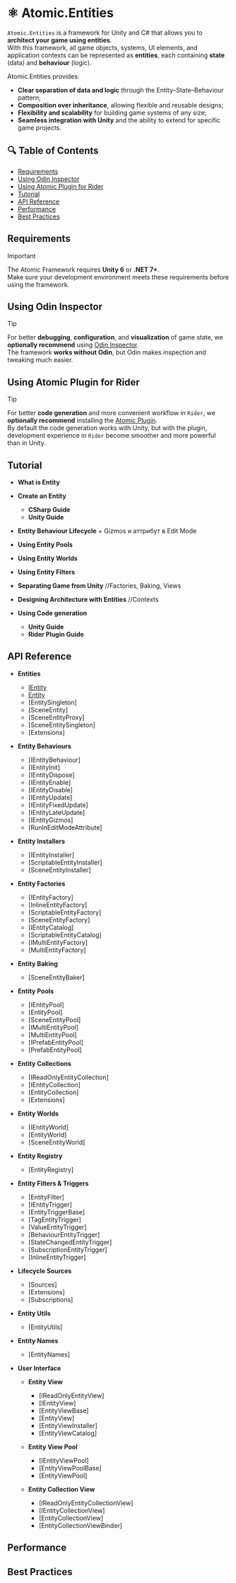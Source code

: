 # ⚛️ Atomic.Entities

`Atomic.Entities` is a framework for Unity and C# that allows you to **architect your game using entities**.  
With this framework, all game objects, systems, UI elements, and application contexts can be represented as **entities**, each containing **state** (data) and **behaviour** (logic).

Atomic.Entities provides:
- **Clear separation of data and logic** through the Entity–State–Behaviour pattern;
- **Composition over inheritance**, allowing flexible and reusable designs;
- **Flexibility and scalability** for building game systems of any size;
- **Seamless integration with Unity** and the ability to extend for specific game projects.

## 🔍 Table of Contents
- [Requirements](#requirements)
- [Using Odin Inspector](#using-odin-inspector)
- [Using Atomic Plugin for Rider](#using-atomic-plugin-for-rider)
- [Tutorial](#tutorial)
- [API Reference](#api-reference)
- [Performance](#performance)
- [Best Practices](#best-practices)

## Requirements
> [!IMPORTANT]  
> The Atomic Framework requires **Unity 6** or **.NET 7+**.  
> Make sure your development environment meets these requirements before using the framework.

## Using Odin Inspector
> [!TIP]  
> For better **debugging**, **configuration**, and **visualization** of game state, we **optionally recommend** using [Odin Inspector](https://assetstore.unity.com/packages/tools/utilities/odin-inspector-and-serializer-89041).  
> The framework **works without Odin**, but Odin makes inspection and tweaking much easier.

## Using Atomic Plugin for Rider
> [!TIP]  
> For better **code generation** and more convenient workflow in `Rider`, we **optionally recommend** installing the [Atomic Plugin](https://github.com/Prylor/atomic-rider-plugin).  
> By default the code generation works with Unity, but with the plugin, development experience in `Rider` become smoother and more powerful than in Unity.

## Tutorial

- **What is Entity**
- **Create an Entity**
  - **CSharp Guide** 
  - **Unity Guide**
- **Entity Behaviour Lifecycle** + Gizmos и аттрибут в Edit Mode
- **Using Entity Pools**
- **Using Entity Worlds**
- **Using Entity Filters**
- **Separating Game from Unity** //Factories, Baking, Views 
- **Designing Architecture with Entities** //Contexts

- **Using Code generation**
  - **Unity Guide**
  - **Rider Plugin Guide**

## API Reference

- **Entities**
  - [IEntity](ApiReference/Entities/IEntity.md)
  - [Entity](ApiReference/Entities/Entity.md)
  - [EntitySingleton]
  - [SceneEntity]
  - [SceneEntityProxy]
  - [SceneEntitySingleton]
  - [Extensions]
  
- **Entity Behaviours**
  - [IEntityBehaviour]
  - [IEntityInit]
  - [IEntityDispose]
  - [IEntityEnable]
  - [IEntityDisable]
  - [IEntityUpdate]
  - [IEntityFixedUpdate]
  - [IEntityLateUpdate]
  - [IEntityGizmos]
  - [RunInEditModeAttribute]
  
- **Entity Installers**
  - [IEntityInstaller]
  - [ScriptableEntityInstaller]
  - [SceneEntityInstaller]

- **Entity Factories**
  - [IEntityFactory]
  - [InlineEntityFactory]
  - [ScriptableEntityFactory]
  - [SceneEntityFactory]
  - [IEntityCatalog]
  - [ScriptableEntityCatalog]
  - [IMultiEntityFactory]
  - [MultiEntityFactory]

- **Entity Baking**
  - [SceneEntityBaker]

- **Entity Pools**
  - [IEntityPool]
  - [EntityPool]
  - [SceneEntityPool]
  - [IMultiEntityPool]
  - [MultiEntityPool]
  - [IPrefabEntityPool]
  - [PrefabEntityPool]

- **Entity Collections**
  - [IReadOnlyEntityCollection]
  - [IEntityCollection]
  - [EntityCollection]
  - [Extensions]

- **Entity Worlds**
  - [IEntityWorld]
  - [EntityWorld]
  - [SceneEntityWorld]

- **Entity Registry**
  - [EntityRegistry]

- **Entity Filters & Triggers**
  - [EntityFilter]
  - [IEntityTrigger]
  - [EntityTriggerBase]
  - [TagEntityTrigger]
  - [ValueEntityTrigger]
  - [BehaviourEntityTrigger]
  - [StateChangedEntityTrigger]
  - [SubscriptionEntityTrigger]
  - [InlineEntityTrigger]

- **Lifecycle Sources**
  - [Sources]
  - [Extensions]
  - [Subscriptions]

- **Entity Utils**
  - [EntityUtils]

- **Entity Names**
  - [EntityNames]
  
- **User Interface**

  - **Entity View**
    - [IReadOnlyEntityView]
    - [IEntityView]
    - [EntityViewBase]
    - [EntityView]
    - [EntityViewInstaller]
    - [EntityViewCatalog]
    
  - **Entity View Pool**
    - [IEntityViewPool]
    - [EntityViewPoolBase]
    - [EntityViewPool]
    
  - **Entity Collection View**
    - [IReadOnlyEntityCollectionView]
    - [IEntityCollectionView]
    - [EntityCollectionView]
    - [EntityCollectionViewBinder]


## Performance

## Best Practices



[//]: # ()
[//]: # (Guides)

[//]: # (├── Introduction)

[//]: # (│   ├── What is Atomic?)

[//]: # (│   ├── Requirements & Installation)

[//]: # (│   └── Using Odin Inspector &#40;optional&#41;)

[//]: # (│)

[//]: # (├── Core Concepts)

[//]: # (│   ├── Entities & EntityStateBehaviour Pattern)

[//]: # (│   ├── Reactive Values & Variables)

[//]: # (│   ├── Events & Signals)

[//]: # (│   └── Requests & Actions)

[//]: # (│)

[//]: # (├── Tutorials)

[//]: # (│   ├── Getting Started with Entities &#40;C# example&#41;)

[//]: # (│   ├── Unity Quick Start &#40;SceneEntity, Installers&#41;)

[//]: # (│   ├── Character Example &#40;MoveBehaviour&#41;)

[//]: # (│   └── Building UI Contexts)

[//]: # (│)

[//]: # (├── Best Practices)

[//]: # (│   ├── Prefer Abstract Interfaces)

[//]: # (│   ├── Shared Constants)

[//]: # (│   ├── Iterating Reactive Collections)

[//]: # (│   ├── Request-Condition-Action-Event Pattern)

[//]: # (│   ├── Requests vs Actions)

[//]: # (│   └── Performance Tips)




